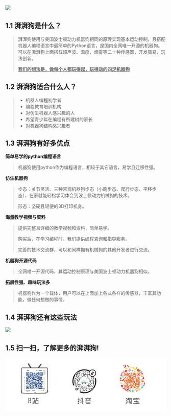 ![](/pic/ch1/216.png)



## 1.1 湃湃狗是什么？

>湃湃狗使用与美国波士顿动力机器狗相同的原理实现基本运动控制，且搭配机器人编程语言中最简单的Python语言，是国内全网唯一开源的机器狗。可以在湃湃狗上面搭载超声波、温度、烟雾等二十种传感器，开发简易，玩法创新。
>
>**<u>我们的想法是，做每个人都玩得起，玩得动的四足机器狗</u>**



## 1.2 湃湃狗适合什么人？

>- 机器人编程初学者
>- 编程教育培训机构
>- 对仿生机器人感兴趣的人
>- 希望青少年在编程有所建树的家长
>- 对机器狗结构感兴趣者

 

## 1.3 湃湃狗有好多优点

**简单易学的python编程语言**

>机器狗使用python作为编程语言，相较于其它语言，易学且迁移性强。

 

**仿生机器狗**

>步态：关节灵活、三种常规机器狗步态（小跑步态、爬行步态、平移步态），在家就能轻松学习体会到波士顿动力机械狗的技术。
>
>形态：坚硬且轻便的3D打印机身。

 

**海量教学视频与资料**

>提供完整且详细的教学视频和资料，简单易学。
>
>购买后，在学习编程时，我们提供编程咨询和指导服务。
>
>完善的技术交流群，可以和同样拥有机械狗的其他开发者进行交流。

 

**机器狗开源代码**

>全网唯一开源代码，其运动控制原理与美国波士顿动力机器狗相似。



**拓展性强、趣味玩法多**

>机器狗作为一个载体，用户可以在上面加上各式各样的传感器，丰富其功能，做任何想做的事情。





## 1.4 湃湃狗还有这些玩法

![](/pic/ch1/1.5.png)



## 1.5 扫一扫，了解更多的湃湃狗!

![](/pic/ch1/16.png)

 

